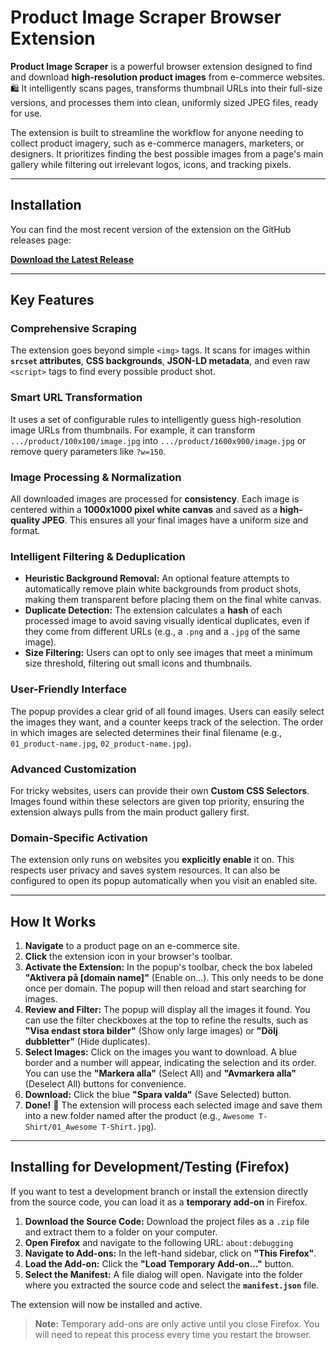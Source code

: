 # Product Image Scraper Browser Extension

**Product Image Scraper** is a powerful browser extension designed to find and download **high-resolution product images** from e-commerce websites. 🛍️ It intelligently scans pages, transforms thumbnail URLs into their full-size versions, and processes them into clean, uniformly sized JPEG files, ready for use.

The extension is built to streamline the workflow for anyone needing to collect product imagery, such as e-commerce managers, marketers, or designers. It prioritizes finding the best possible images from a page's main gallery while filtering out irrelevant logos, icons, and tracking pixels.

---

## Installation

You can find the most recent version of the extension on the GitHub releases page:

[**Download the Latest Release**](https://github.com/Gurglamesh/Product-Image-Scraper/releases/latest)

---

## Key Features

### Comprehensive Scraping
The extension goes beyond simple `<img>` tags. It scans for images within **`srcset` attributes**, **CSS backgrounds**, **JSON-LD metadata**, and even raw `<script>` tags to find every possible product shot.

### Smart URL Transformation
It uses a set of configurable rules to intelligently guess high-resolution image URLs from thumbnails. For example, it can transform `.../product/100x100/image.jpg` into `.../product/1600x900/image.jpg` or remove query parameters like `?w=150`.

### Image Processing & Normalization
All downloaded images are processed for **consistency**. Each image is centered within a **1000x1000 pixel white canvas** and saved as a **high-quality JPEG**. This ensures all your final images have a uniform size and format.

### Intelligent Filtering & Deduplication

* **Heuristic Background Removal:** An optional feature attempts to automatically remove plain white backgrounds from product shots, making them transparent before placing them on the final white canvas.
* **Duplicate Detection:** The extension calculates a **hash** of each processed image to avoid saving visually identical duplicates, even if they come from different URLs (e.g., a `.png` and a `.jpg` of the same image).
* **Size Filtering:** Users can opt to only see images that meet a minimum size threshold, filtering out small icons and thumbnails.

### User-Friendly Interface
The popup provides a clear grid of all found images. Users can easily select the images they want, and a counter keeps track of the selection. The order in which images are selected determines their final filename (e.g., `01_product-name.jpg`, `02_product-name.jpg`).

### Advanced Customization
For tricky websites, users can provide their own **Custom CSS Selectors**. Images found within these selectors are given top priority, ensuring the extension always pulls from the main product gallery first.

### Domain-Specific Activation
The extension only runs on websites you **explicitly enable** it on. This respects user privacy and saves system resources. It can also be configured to open its popup automatically when you visit an enabled site.

---

## How It Works

1.  **Navigate** to a product page on an e-commerce site.
2.  **Click** the extension icon in your browser's toolbar.
3.  **Activate the Extension:** In the popup's toolbar, check the box labeled **"Aktivera på [domain name]"** (Enable on...). This only needs to be done once per domain. The popup will then reload and start searching for images.
4.  **Review and Filter:** The popup will display all the images it found. You can use the filter checkboxes at the top to refine the results, such as **"Visa endast stora bilder"** (Show only large images) or **"Dölj dubbletter"** (Hide duplicates).
5.  **Select Images:** Click on the images you want to download. A blue border and a number will appear, indicating the selection and its order. You can use the **"Markera alla"** (Select All) and **"Avmarkera alla"** (Deselect All) buttons for convenience.
6.  **Download:** Click the blue **"Spara valda"** (Save Selected) button.
7.  **Done!** 🎉 The extension will process each selected image and save them into a new folder named after the product (e.g., `Awesome T-Shirt/01_Awesome T-Shirt.jpg`).

---

## Installing for Development/Testing (Firefox)

If you want to test a development branch or install the extension directly from the source code, you can load it as a **temporary add-on** in Firefox.

1.  **Download the Source Code:** Download the project files as a `.zip` file and extract them to a folder on your computer.
2.  **Open Firefox** and navigate to the following URL: `about:debugging`
3.  **Navigate to Add-ons:** In the left-hand sidebar, click on **"This Firefox"**.
4.  **Load the Add-on:** Click the **"Load Temporary Add-on..."** button.
5.  **Select the Manifest:** A file dialog will open. Navigate into the folder where you extracted the source code and select the **`manifest.json`** file.

The extension will now be installed and active.

> **Note:** Temporary add-ons are only active until you close Firefox. You will need to repeat this process every time you restart the browser.